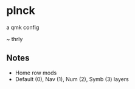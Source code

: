 # plnck

a qmk config

~ thrly

## Notes

- Home row mods
- Default (0), Nav (1), Num (2), Symb (3) layers

